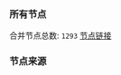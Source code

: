 ### 所有节点
合并节点总数: `1293`
[节点链接](https://raw.githubusercontent.com/rzhy1/11/master/sub/sub_merge_base64.txt)

### 节点来源
